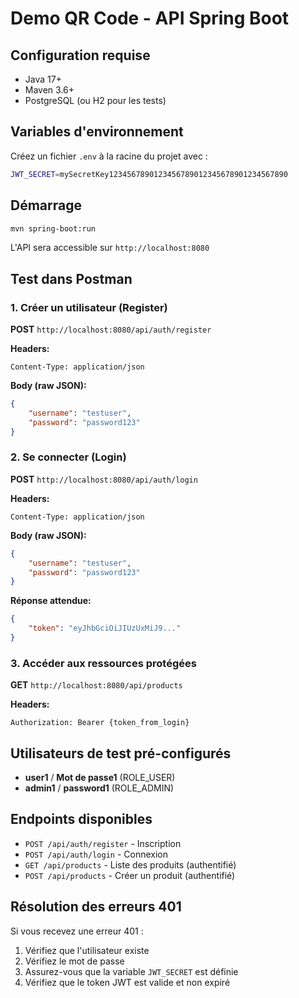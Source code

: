 # Demo QR Code - API Spring Boot

## Configuration requise

- Java 17+
- Maven 3.6+
- PostgreSQL (ou H2 pour les tests)

## Variables d'environnement

Créez un fichier `.env` à la racine du projet avec :

```bash
JWT_SECRET=mySecretKey1234567890123456789012345678901234567890
```

## Démarrage

```bash
mvn spring-boot:run
```

L'API sera accessible sur `http://localhost:8080`

## Test dans Postman

### 1. Créer un utilisateur (Register)

**POST** `http://localhost:8080/api/auth/register`

**Headers:**
```
Content-Type: application/json
```

**Body (raw JSON):**
```json
{
    "username": "testuser",
    "password": "password123"
}
```

### 2. Se connecter (Login)

**POST** `http://localhost:8080/api/auth/login`

**Headers:**
```
Content-Type: application/json
```

**Body (raw JSON):**
```json
{
    "username": "testuser",
    "password": "password123"
}
```

**Réponse attendue:**
```json
{
    "token": "eyJhbGciOiJIUzUxMiJ9..."
}
```

### 3. Accéder aux ressources protégées

**GET** `http://localhost:8080/api/products`

**Headers:**
```
Authorization: Bearer {token_from_login}
```

## Utilisateurs de test pré-configurés

- **user1** / **Mot de passe1** (ROLE_USER)
- **admin1** / **password1** (ROLE_ADMIN)

## Endpoints disponibles

- `POST /api/auth/register` - Inscription
- `POST /api/auth/login` - Connexion
- `GET /api/products` - Liste des produits (authentifié)
- `POST /api/products` - Créer un produit (authentifié)

## Résolution des erreurs 401

Si vous recevez une erreur 401 :

1. Vérifiez que l'utilisateur existe
2. Vérifiez le mot de passe
3. Assurez-vous que la variable `JWT_SECRET` est définie
4. Vérifiez que le token JWT est valide et non expiré
